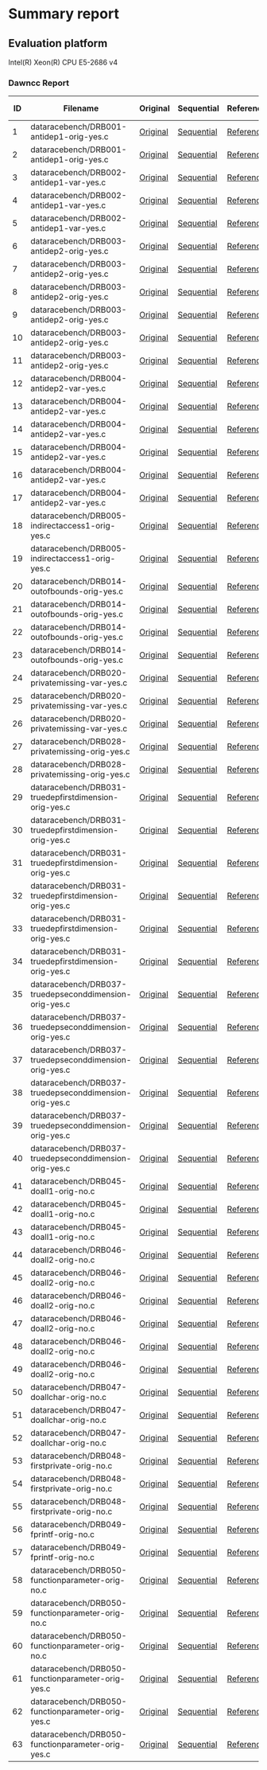 # Summary report

## Evaluation platform

Intel(R) Xeon(R) CPU E5-2686 v4

### Dawncc Report

 ID | Filename | Original | Sequential | Reference | Loop ID | Line Number | Dawncc | Output | JSON | Ground Truth 
 --- | --- | --- | --- | --- | --- | --- | --- | --- | --- | --- 
1 | dataracebench/DRB001-antidep1-orig-yes.c | [Original](https://github.com/gleisonsdm/AutoParBench/tree/master/benchmarks/original/dataracebench/DRB001-antidep1-orig-yes.c) | [Sequential](https://github.com/gleisonsdm/AutoParBench/tree/master/benchmarks/sequential/dataracebench/DRB001-antidep1-orig-yes.c) | [Reference](https://github.com/gleisonsdm/AutoParBench/tree/master/benchmarks/reference_gpu_target/dataracebench/DRB001-antidep1-orig-yes.c.json) | 1 | 62 | TP | [out](https://github.com/gleisonsdm/AutoParBench/tree/master/benchmarks/Dawncc/dataracebench/DRB001-antidep1-orig-yes.c) | [json](https://github.com/gleisonsdm/AutoParBench/tree/master/benchmarks/Dawncc/dataracebench/DRB001-antidep1-orig-yes.c.json) | [YES](https://github.com/gleisonsdm/AutoParBench/tree/master/benchmarks/original/dataracebench/DRB001-antidep1-orig-yes.c)
2 | dataracebench/DRB001-antidep1-orig-yes.c | [Original](https://github.com/gleisonsdm/AutoParBench/tree/master/benchmarks/original/dataracebench/DRB001-antidep1-orig-yes.c) | [Sequential](https://github.com/gleisonsdm/AutoParBench/tree/master/benchmarks/sequential/dataracebench/DRB001-antidep1-orig-yes.c) | [Reference](https://github.com/gleisonsdm/AutoParBench/tree/master/benchmarks/reference_gpu_target/dataracebench/DRB001-antidep1-orig-yes.c.json) | 2 | 65 | TN | [out](https://github.com/gleisonsdm/AutoParBench/tree/master/benchmarks/Dawncc/dataracebench/DRB001-antidep1-orig-yes.c) | [json](https://github.com/gleisonsdm/AutoParBench/tree/master/benchmarks/Dawncc/dataracebench/DRB001-antidep1-orig-yes.c.json) | [NO](https://github.com/gleisonsdm/AutoParBench/tree/master/benchmarks/original/dataracebench/DRB001-antidep1-orig-yes.c)
3 | dataracebench/DRB002-antidep1-var-yes.c | [Original](https://github.com/gleisonsdm/AutoParBench/tree/master/benchmarks/original/dataracebench/DRB002-antidep1-var-yes.c) | [Sequential](https://github.com/gleisonsdm/AutoParBench/tree/master/benchmarks/sequential/dataracebench/DRB002-antidep1-var-yes.c) | [Reference](https://github.com/gleisonsdm/AutoParBench/tree/master/benchmarks/reference_gpu_target/dataracebench/DRB002-antidep1-var-yes.c.json) | 1 | 65 | FN | [out](https://github.com/gleisonsdm/AutoParBench/tree/master/benchmarks/Dawncc/dataracebench/DRB002-antidep1-var-yes.c) | [json](https://github.com/gleisonsdm/AutoParBench/tree/master/benchmarks/Dawncc/dataracebench/DRB002-antidep1-var-yes.c.json) | [YES](https://github.com/gleisonsdm/AutoParBench/tree/master/benchmarks/original/dataracebench/DRB002-antidep1-var-yes.c)
4 | dataracebench/DRB002-antidep1-var-yes.c | [Original](https://github.com/gleisonsdm/AutoParBench/tree/master/benchmarks/original/dataracebench/DRB002-antidep1-var-yes.c) | [Sequential](https://github.com/gleisonsdm/AutoParBench/tree/master/benchmarks/sequential/dataracebench/DRB002-antidep1-var-yes.c) | [Reference](https://github.com/gleisonsdm/AutoParBench/tree/master/benchmarks/reference_gpu_target/dataracebench/DRB002-antidep1-var-yes.c.json) | 2 | 68 | TN | [out](https://github.com/gleisonsdm/AutoParBench/tree/master/benchmarks/Dawncc/dataracebench/DRB002-antidep1-var-yes.c) | [json](https://github.com/gleisonsdm/AutoParBench/tree/master/benchmarks/Dawncc/dataracebench/DRB002-antidep1-var-yes.c.json) | [NO](https://github.com/gleisonsdm/AutoParBench/tree/master/benchmarks/original/dataracebench/DRB002-antidep1-var-yes.c)
5 | dataracebench/DRB002-antidep1-var-yes.c | [Original](https://github.com/gleisonsdm/AutoParBench/tree/master/benchmarks/original/dataracebench/DRB002-antidep1-var-yes.c) | [Sequential](https://github.com/gleisonsdm/AutoParBench/tree/master/benchmarks/sequential/dataracebench/DRB002-antidep1-var-yes.c) | [Reference](https://github.com/gleisonsdm/AutoParBench/tree/master/benchmarks/reference_gpu_target/dataracebench/DRB002-antidep1-var-yes.c.json) | 3 | 71 | TN | [out](https://github.com/gleisonsdm/AutoParBench/tree/master/benchmarks/Dawncc/dataracebench/DRB002-antidep1-var-yes.c) | [json](https://github.com/gleisonsdm/AutoParBench/tree/master/benchmarks/Dawncc/dataracebench/DRB002-antidep1-var-yes.c.json) | [NO](https://github.com/gleisonsdm/AutoParBench/tree/master/benchmarks/original/dataracebench/DRB002-antidep1-var-yes.c)
6 | dataracebench/DRB003-antidep2-orig-yes.c | [Original](https://github.com/gleisonsdm/AutoParBench/tree/master/benchmarks/original/dataracebench/DRB003-antidep2-orig-yes.c) | [Sequential](https://github.com/gleisonsdm/AutoParBench/tree/master/benchmarks/sequential/dataracebench/DRB003-antidep2-orig-yes.c) | [Reference](https://github.com/gleisonsdm/AutoParBench/tree/master/benchmarks/reference_gpu_target/dataracebench/DRB003-antidep2-orig-yes.c.json) | 1 | 62 | DP | [out](https://github.com/gleisonsdm/AutoParBench/tree/master/benchmarks/Dawncc/dataracebench/DRB003-antidep2-orig-yes.c) | [json](https://github.com/gleisonsdm/AutoParBench/tree/master/benchmarks/Dawncc/dataracebench/DRB003-antidep2-orig-yes.c.json) | [YES](https://github.com/gleisonsdm/AutoParBench/tree/master/benchmarks/original/dataracebench/DRB003-antidep2-orig-yes.c)
7 | dataracebench/DRB003-antidep2-orig-yes.c | [Original](https://github.com/gleisonsdm/AutoParBench/tree/master/benchmarks/original/dataracebench/DRB003-antidep2-orig-yes.c) | [Sequential](https://github.com/gleisonsdm/AutoParBench/tree/master/benchmarks/sequential/dataracebench/DRB003-antidep2-orig-yes.c) | [Reference](https://github.com/gleisonsdm/AutoParBench/tree/master/benchmarks/reference_gpu_target/dataracebench/DRB003-antidep2-orig-yes.c.json) | 2 | 63 | FP | [out](https://github.com/gleisonsdm/AutoParBench/tree/master/benchmarks/Dawncc/dataracebench/DRB003-antidep2-orig-yes.c) | [json](https://github.com/gleisonsdm/AutoParBench/tree/master/benchmarks/Dawncc/dataracebench/DRB003-antidep2-orig-yes.c.json) | [NO](https://github.com/gleisonsdm/AutoParBench/tree/master/benchmarks/original/dataracebench/DRB003-antidep2-orig-yes.c)
8 | dataracebench/DRB003-antidep2-orig-yes.c | [Original](https://github.com/gleisonsdm/AutoParBench/tree/master/benchmarks/original/dataracebench/DRB003-antidep2-orig-yes.c) | [Sequential](https://github.com/gleisonsdm/AutoParBench/tree/master/benchmarks/sequential/dataracebench/DRB003-antidep2-orig-yes.c) | [Reference](https://github.com/gleisonsdm/AutoParBench/tree/master/benchmarks/reference_gpu_target/dataracebench/DRB003-antidep2-orig-yes.c.json) | 3 | 67 | TN | [out](https://github.com/gleisonsdm/AutoParBench/tree/master/benchmarks/Dawncc/dataracebench/DRB003-antidep2-orig-yes.c) | [json](https://github.com/gleisonsdm/AutoParBench/tree/master/benchmarks/Dawncc/dataracebench/DRB003-antidep2-orig-yes.c.json) | [NO](https://github.com/gleisonsdm/AutoParBench/tree/master/benchmarks/original/dataracebench/DRB003-antidep2-orig-yes.c)
9 | dataracebench/DRB003-antidep2-orig-yes.c | [Original](https://github.com/gleisonsdm/AutoParBench/tree/master/benchmarks/original/dataracebench/DRB003-antidep2-orig-yes.c) | [Sequential](https://github.com/gleisonsdm/AutoParBench/tree/master/benchmarks/sequential/dataracebench/DRB003-antidep2-orig-yes.c) | [Reference](https://github.com/gleisonsdm/AutoParBench/tree/master/benchmarks/reference_gpu_target/dataracebench/DRB003-antidep2-orig-yes.c.json) | 4 | 68 | FP | [out](https://github.com/gleisonsdm/AutoParBench/tree/master/benchmarks/Dawncc/dataracebench/DRB003-antidep2-orig-yes.c) | [json](https://github.com/gleisonsdm/AutoParBench/tree/master/benchmarks/Dawncc/dataracebench/DRB003-antidep2-orig-yes.c.json) | [NO](https://github.com/gleisonsdm/AutoParBench/tree/master/benchmarks/original/dataracebench/DRB003-antidep2-orig-yes.c)
10 | dataracebench/DRB003-antidep2-orig-yes.c | [Original](https://github.com/gleisonsdm/AutoParBench/tree/master/benchmarks/original/dataracebench/DRB003-antidep2-orig-yes.c) | [Sequential](https://github.com/gleisonsdm/AutoParBench/tree/master/benchmarks/sequential/dataracebench/DRB003-antidep2-orig-yes.c) | [Reference](https://github.com/gleisonsdm/AutoParBench/tree/master/benchmarks/reference_gpu_target/dataracebench/DRB003-antidep2-orig-yes.c.json) | 5 | 73 | TN | [out](https://github.com/gleisonsdm/AutoParBench/tree/master/benchmarks/Dawncc/dataracebench/DRB003-antidep2-orig-yes.c) | [json](https://github.com/gleisonsdm/AutoParBench/tree/master/benchmarks/Dawncc/dataracebench/DRB003-antidep2-orig-yes.c.json) | [NO](https://github.com/gleisonsdm/AutoParBench/tree/master/benchmarks/original/dataracebench/DRB003-antidep2-orig-yes.c)
11 | dataracebench/DRB003-antidep2-orig-yes.c | [Original](https://github.com/gleisonsdm/AutoParBench/tree/master/benchmarks/original/dataracebench/DRB003-antidep2-orig-yes.c) | [Sequential](https://github.com/gleisonsdm/AutoParBench/tree/master/benchmarks/sequential/dataracebench/DRB003-antidep2-orig-yes.c) | [Reference](https://github.com/gleisonsdm/AutoParBench/tree/master/benchmarks/reference_gpu_target/dataracebench/DRB003-antidep2-orig-yes.c.json) | 6 | 74 | TN | [out](https://github.com/gleisonsdm/AutoParBench/tree/master/benchmarks/Dawncc/dataracebench/DRB003-antidep2-orig-yes.c) | [json](https://github.com/gleisonsdm/AutoParBench/tree/master/benchmarks/Dawncc/dataracebench/DRB003-antidep2-orig-yes.c.json) | [NO](https://github.com/gleisonsdm/AutoParBench/tree/master/benchmarks/original/dataracebench/DRB003-antidep2-orig-yes.c)
12 | dataracebench/DRB004-antidep2-var-yes.c | [Original](https://github.com/gleisonsdm/AutoParBench/tree/master/benchmarks/original/dataracebench/DRB004-antidep2-var-yes.c) | [Sequential](https://github.com/gleisonsdm/AutoParBench/tree/master/benchmarks/sequential/dataracebench/DRB004-antidep2-var-yes.c) | [Reference](https://github.com/gleisonsdm/AutoParBench/tree/master/benchmarks/reference_gpu_target/dataracebench/DRB004-antidep2-var-yes.c.json) | 1 | 66 | FN | [out](https://github.com/gleisonsdm/AutoParBench/tree/master/benchmarks/Dawncc/dataracebench/DRB004-antidep2-var-yes.c) | [json](https://github.com/gleisonsdm/AutoParBench/tree/master/benchmarks/Dawncc/dataracebench/DRB004-antidep2-var-yes.c.json) | [YES](https://github.com/gleisonsdm/AutoParBench/tree/master/benchmarks/original/dataracebench/DRB004-antidep2-var-yes.c)
13 | dataracebench/DRB004-antidep2-var-yes.c | [Original](https://github.com/gleisonsdm/AutoParBench/tree/master/benchmarks/original/dataracebench/DRB004-antidep2-var-yes.c) | [Sequential](https://github.com/gleisonsdm/AutoParBench/tree/master/benchmarks/sequential/dataracebench/DRB004-antidep2-var-yes.c) | [Reference](https://github.com/gleisonsdm/AutoParBench/tree/master/benchmarks/reference_gpu_target/dataracebench/DRB004-antidep2-var-yes.c.json) | 2 | 67 | TN | [out](https://github.com/gleisonsdm/AutoParBench/tree/master/benchmarks/Dawncc/dataracebench/DRB004-antidep2-var-yes.c) | [json](https://github.com/gleisonsdm/AutoParBench/tree/master/benchmarks/Dawncc/dataracebench/DRB004-antidep2-var-yes.c.json) | [NO](https://github.com/gleisonsdm/AutoParBench/tree/master/benchmarks/original/dataracebench/DRB004-antidep2-var-yes.c)
14 | dataracebench/DRB004-antidep2-var-yes.c | [Original](https://github.com/gleisonsdm/AutoParBench/tree/master/benchmarks/original/dataracebench/DRB004-antidep2-var-yes.c) | [Sequential](https://github.com/gleisonsdm/AutoParBench/tree/master/benchmarks/sequential/dataracebench/DRB004-antidep2-var-yes.c) | [Reference](https://github.com/gleisonsdm/AutoParBench/tree/master/benchmarks/reference_gpu_target/dataracebench/DRB004-antidep2-var-yes.c.json) | 3 | 71 | TN | [out](https://github.com/gleisonsdm/AutoParBench/tree/master/benchmarks/Dawncc/dataracebench/DRB004-antidep2-var-yes.c) | [json](https://github.com/gleisonsdm/AutoParBench/tree/master/benchmarks/Dawncc/dataracebench/DRB004-antidep2-var-yes.c.json) | [NO](https://github.com/gleisonsdm/AutoParBench/tree/master/benchmarks/original/dataracebench/DRB004-antidep2-var-yes.c)
15 | dataracebench/DRB004-antidep2-var-yes.c | [Original](https://github.com/gleisonsdm/AutoParBench/tree/master/benchmarks/original/dataracebench/DRB004-antidep2-var-yes.c) | [Sequential](https://github.com/gleisonsdm/AutoParBench/tree/master/benchmarks/sequential/dataracebench/DRB004-antidep2-var-yes.c) | [Reference](https://github.com/gleisonsdm/AutoParBench/tree/master/benchmarks/reference_gpu_target/dataracebench/DRB004-antidep2-var-yes.c.json) | 4 | 73 | FN | [out](https://github.com/gleisonsdm/AutoParBench/tree/master/benchmarks/Dawncc/dataracebench/DRB004-antidep2-var-yes.c) | [json](https://github.com/gleisonsdm/AutoParBench/tree/master/benchmarks/Dawncc/dataracebench/DRB004-antidep2-var-yes.c.json) | [YES](https://github.com/gleisonsdm/AutoParBench/tree/master/benchmarks/original/dataracebench/DRB004-antidep2-var-yes.c)
16 | dataracebench/DRB004-antidep2-var-yes.c | [Original](https://github.com/gleisonsdm/AutoParBench/tree/master/benchmarks/original/dataracebench/DRB004-antidep2-var-yes.c) | [Sequential](https://github.com/gleisonsdm/AutoParBench/tree/master/benchmarks/sequential/dataracebench/DRB004-antidep2-var-yes.c) | [Reference](https://github.com/gleisonsdm/AutoParBench/tree/master/benchmarks/reference_gpu_target/dataracebench/DRB004-antidep2-var-yes.c.json) | 5 | 78 | TN | [out](https://github.com/gleisonsdm/AutoParBench/tree/master/benchmarks/Dawncc/dataracebench/DRB004-antidep2-var-yes.c) | [json](https://github.com/gleisonsdm/AutoParBench/tree/master/benchmarks/Dawncc/dataracebench/DRB004-antidep2-var-yes.c.json) | [NO](https://github.com/gleisonsdm/AutoParBench/tree/master/benchmarks/original/dataracebench/DRB004-antidep2-var-yes.c)
17 | dataracebench/DRB004-antidep2-var-yes.c | [Original](https://github.com/gleisonsdm/AutoParBench/tree/master/benchmarks/original/dataracebench/DRB004-antidep2-var-yes.c) | [Sequential](https://github.com/gleisonsdm/AutoParBench/tree/master/benchmarks/sequential/dataracebench/DRB004-antidep2-var-yes.c) | [Reference](https://github.com/gleisonsdm/AutoParBench/tree/master/benchmarks/reference_gpu_target/dataracebench/DRB004-antidep2-var-yes.c.json) | 6 | 79 | TN | [out](https://github.com/gleisonsdm/AutoParBench/tree/master/benchmarks/Dawncc/dataracebench/DRB004-antidep2-var-yes.c) | [json](https://github.com/gleisonsdm/AutoParBench/tree/master/benchmarks/Dawncc/dataracebench/DRB004-antidep2-var-yes.c.json) | [NO](https://github.com/gleisonsdm/AutoParBench/tree/master/benchmarks/original/dataracebench/DRB004-antidep2-var-yes.c)
18 | dataracebench/DRB005-indirectaccess1-orig-yes.c | [Original](https://github.com/gleisonsdm/AutoParBench/tree/master/benchmarks/original/dataracebench/DRB005-indirectaccess1-orig-yes.c) | [Sequential](https://github.com/gleisonsdm/AutoParBench/tree/master/benchmarks/sequential/dataracebench/DRB005-indirectaccess1-orig-yes.c) | [Reference](https://github.com/gleisonsdm/AutoParBench/tree/master/benchmarks/reference_gpu_target/dataracebench/DRB005-indirectaccess1-orig-yes.c.json) | 1 | 121 | FN | [out](https://github.com/gleisonsdm/AutoParBench/tree/master/benchmarks/Dawncc/dataracebench/DRB005-indirectaccess1-orig-yes.c) | [json](https://github.com/gleisonsdm/AutoParBench/tree/master/benchmarks/Dawncc/dataracebench/DRB005-indirectaccess1-orig-yes.c.json) | [YES](https://github.com/gleisonsdm/AutoParBench/tree/master/benchmarks/original/dataracebench/DRB005-indirectaccess1-orig-yes.c)
19 | dataracebench/DRB005-indirectaccess1-orig-yes.c | [Original](https://github.com/gleisonsdm/AutoParBench/tree/master/benchmarks/original/dataracebench/DRB005-indirectaccess1-orig-yes.c) | [Sequential](https://github.com/gleisonsdm/AutoParBench/tree/master/benchmarks/sequential/dataracebench/DRB005-indirectaccess1-orig-yes.c) | [Reference](https://github.com/gleisonsdm/AutoParBench/tree/master/benchmarks/reference_gpu_target/dataracebench/DRB005-indirectaccess1-orig-yes.c.json) | 2 | 128 | FN | [out](https://github.com/gleisonsdm/AutoParBench/tree/master/benchmarks/Dawncc/dataracebench/DRB005-indirectaccess1-orig-yes.c) | [json](https://github.com/gleisonsdm/AutoParBench/tree/master/benchmarks/Dawncc/dataracebench/DRB005-indirectaccess1-orig-yes.c.json) | [YES](https://github.com/gleisonsdm/AutoParBench/tree/master/benchmarks/original/dataracebench/DRB005-indirectaccess1-orig-yes.c)
20 | dataracebench/DRB014-outofbounds-orig-yes.c | [Original](https://github.com/gleisonsdm/AutoParBench/tree/master/benchmarks/original/dataracebench/DRB014-outofbounds-orig-yes.c) | [Sequential](https://github.com/gleisonsdm/AutoParBench/tree/master/benchmarks/sequential/dataracebench/DRB014-outofbounds-orig-yes.c) | [Reference](https://github.com/gleisonsdm/AutoParBench/tree/master/benchmarks/reference_gpu_target/dataracebench/DRB014-outofbounds-orig-yes.c.json) | 1 | 76 | FN | [out](https://github.com/gleisonsdm/AutoParBench/tree/master/benchmarks/Dawncc/dataracebench/DRB014-outofbounds-orig-yes.c) | [json](https://github.com/gleisonsdm/AutoParBench/tree/master/benchmarks/Dawncc/dataracebench/DRB014-outofbounds-orig-yes.c.json) | [YES](https://github.com/gleisonsdm/AutoParBench/tree/master/benchmarks/original/dataracebench/DRB014-outofbounds-orig-yes.c)
21 | dataracebench/DRB014-outofbounds-orig-yes.c | [Original](https://github.com/gleisonsdm/AutoParBench/tree/master/benchmarks/original/dataracebench/DRB014-outofbounds-orig-yes.c) | [Sequential](https://github.com/gleisonsdm/AutoParBench/tree/master/benchmarks/sequential/dataracebench/DRB014-outofbounds-orig-yes.c) | [Reference](https://github.com/gleisonsdm/AutoParBench/tree/master/benchmarks/reference_gpu_target/dataracebench/DRB014-outofbounds-orig-yes.c.json) | 2 | 77 | TN | [out](https://github.com/gleisonsdm/AutoParBench/tree/master/benchmarks/Dawncc/dataracebench/DRB014-outofbounds-orig-yes.c) | [json](https://github.com/gleisonsdm/AutoParBench/tree/master/benchmarks/Dawncc/dataracebench/DRB014-outofbounds-orig-yes.c.json) | [NO](https://github.com/gleisonsdm/AutoParBench/tree/master/benchmarks/original/dataracebench/DRB014-outofbounds-orig-yes.c)
22 | dataracebench/DRB014-outofbounds-orig-yes.c | [Original](https://github.com/gleisonsdm/AutoParBench/tree/master/benchmarks/original/dataracebench/DRB014-outofbounds-orig-yes.c) | [Sequential](https://github.com/gleisonsdm/AutoParBench/tree/master/benchmarks/sequential/dataracebench/DRB014-outofbounds-orig-yes.c) | [Reference](https://github.com/gleisonsdm/AutoParBench/tree/master/benchmarks/reference_gpu_target/dataracebench/DRB014-outofbounds-orig-yes.c.json) | 3 | 81 | TN | [out](https://github.com/gleisonsdm/AutoParBench/tree/master/benchmarks/Dawncc/dataracebench/DRB014-outofbounds-orig-yes.c) | [json](https://github.com/gleisonsdm/AutoParBench/tree/master/benchmarks/Dawncc/dataracebench/DRB014-outofbounds-orig-yes.c.json) | [NO](https://github.com/gleisonsdm/AutoParBench/tree/master/benchmarks/original/dataracebench/DRB014-outofbounds-orig-yes.c)
23 | dataracebench/DRB014-outofbounds-orig-yes.c | [Original](https://github.com/gleisonsdm/AutoParBench/tree/master/benchmarks/original/dataracebench/DRB014-outofbounds-orig-yes.c) | [Sequential](https://github.com/gleisonsdm/AutoParBench/tree/master/benchmarks/sequential/dataracebench/DRB014-outofbounds-orig-yes.c) | [Reference](https://github.com/gleisonsdm/AutoParBench/tree/master/benchmarks/reference_gpu_target/dataracebench/DRB014-outofbounds-orig-yes.c.json) | 4 | 84 | FN | [out](https://github.com/gleisonsdm/AutoParBench/tree/master/benchmarks/Dawncc/dataracebench/DRB014-outofbounds-orig-yes.c) | [json](https://github.com/gleisonsdm/AutoParBench/tree/master/benchmarks/Dawncc/dataracebench/DRB014-outofbounds-orig-yes.c.json) | [YES](https://github.com/gleisonsdm/AutoParBench/tree/master/benchmarks/original/dataracebench/DRB014-outofbounds-orig-yes.c)
24 | dataracebench/DRB020-privatemissing-var-yes.c | [Original](https://github.com/gleisonsdm/AutoParBench/tree/master/benchmarks/original/dataracebench/DRB020-privatemissing-var-yes.c) | [Sequential](https://github.com/gleisonsdm/AutoParBench/tree/master/benchmarks/sequential/dataracebench/DRB020-privatemissing-var-yes.c) | [Reference](https://github.com/gleisonsdm/AutoParBench/tree/master/benchmarks/reference_gpu_target/dataracebench/DRB020-privatemissing-var-yes.c.json) | 1 | 63 | FN | [out](https://github.com/gleisonsdm/AutoParBench/tree/master/benchmarks/Dawncc/dataracebench/DRB020-privatemissing-var-yes.c) | [json](https://github.com/gleisonsdm/AutoParBench/tree/master/benchmarks/Dawncc/dataracebench/DRB020-privatemissing-var-yes.c.json) | [YES](https://github.com/gleisonsdm/AutoParBench/tree/master/benchmarks/original/dataracebench/DRB020-privatemissing-var-yes.c)
25 | dataracebench/DRB020-privatemissing-var-yes.c | [Original](https://github.com/gleisonsdm/AutoParBench/tree/master/benchmarks/original/dataracebench/DRB020-privatemissing-var-yes.c) | [Sequential](https://github.com/gleisonsdm/AutoParBench/tree/master/benchmarks/sequential/dataracebench/DRB020-privatemissing-var-yes.c) | [Reference](https://github.com/gleisonsdm/AutoParBench/tree/master/benchmarks/reference_gpu_target/dataracebench/DRB020-privatemissing-var-yes.c.json) | 2 | 68 | FN | [out](https://github.com/gleisonsdm/AutoParBench/tree/master/benchmarks/Dawncc/dataracebench/DRB020-privatemissing-var-yes.c) | [json](https://github.com/gleisonsdm/AutoParBench/tree/master/benchmarks/Dawncc/dataracebench/DRB020-privatemissing-var-yes.c.json) | [YES](https://github.com/gleisonsdm/AutoParBench/tree/master/benchmarks/original/dataracebench/DRB020-privatemissing-var-yes.c)
26 | dataracebench/DRB020-privatemissing-var-yes.c | [Original](https://github.com/gleisonsdm/AutoParBench/tree/master/benchmarks/original/dataracebench/DRB020-privatemissing-var-yes.c) | [Sequential](https://github.com/gleisonsdm/AutoParBench/tree/master/benchmarks/sequential/dataracebench/DRB020-privatemissing-var-yes.c) | [Reference](https://github.com/gleisonsdm/AutoParBench/tree/master/benchmarks/reference_gpu_target/dataracebench/DRB020-privatemissing-var-yes.c.json) | 3 | 74 | TN | [out](https://github.com/gleisonsdm/AutoParBench/tree/master/benchmarks/Dawncc/dataracebench/DRB020-privatemissing-var-yes.c) | [json](https://github.com/gleisonsdm/AutoParBench/tree/master/benchmarks/Dawncc/dataracebench/DRB020-privatemissing-var-yes.c.json) | [NO](https://github.com/gleisonsdm/AutoParBench/tree/master/benchmarks/original/dataracebench/DRB020-privatemissing-var-yes.c)
27 | dataracebench/DRB028-privatemissing-orig-yes.c | [Original](https://github.com/gleisonsdm/AutoParBench/tree/master/benchmarks/original/dataracebench/DRB028-privatemissing-orig-yes.c) | [Sequential](https://github.com/gleisonsdm/AutoParBench/tree/master/benchmarks/sequential/dataracebench/DRB028-privatemissing-orig-yes.c) | [Reference](https://github.com/gleisonsdm/AutoParBench/tree/master/benchmarks/reference_gpu_target/dataracebench/DRB028-privatemissing-orig-yes.c.json) | 1 | 61 | DP | [out](https://github.com/gleisonsdm/AutoParBench/tree/master/benchmarks/Dawncc/dataracebench/DRB028-privatemissing-orig-yes.c) | [json](https://github.com/gleisonsdm/AutoParBench/tree/master/benchmarks/Dawncc/dataracebench/DRB028-privatemissing-orig-yes.c.json) | [YES](https://github.com/gleisonsdm/AutoParBench/tree/master/benchmarks/original/dataracebench/DRB028-privatemissing-orig-yes.c)
28 | dataracebench/DRB028-privatemissing-orig-yes.c | [Original](https://github.com/gleisonsdm/AutoParBench/tree/master/benchmarks/original/dataracebench/DRB028-privatemissing-orig-yes.c) | [Sequential](https://github.com/gleisonsdm/AutoParBench/tree/master/benchmarks/sequential/dataracebench/DRB028-privatemissing-orig-yes.c) | [Reference](https://github.com/gleisonsdm/AutoParBench/tree/master/benchmarks/reference_gpu_target/dataracebench/DRB028-privatemissing-orig-yes.c.json) | 2 | 66 | DP | [out](https://github.com/gleisonsdm/AutoParBench/tree/master/benchmarks/Dawncc/dataracebench/DRB028-privatemissing-orig-yes.c) | [json](https://github.com/gleisonsdm/AutoParBench/tree/master/benchmarks/Dawncc/dataracebench/DRB028-privatemissing-orig-yes.c.json) | [YES](https://github.com/gleisonsdm/AutoParBench/tree/master/benchmarks/original/dataracebench/DRB028-privatemissing-orig-yes.c)
29 | dataracebench/DRB031-truedepfirstdimension-orig-yes.c | [Original](https://github.com/gleisonsdm/AutoParBench/tree/master/benchmarks/original/dataracebench/DRB031-truedepfirstdimension-orig-yes.c) | [Sequential](https://github.com/gleisonsdm/AutoParBench/tree/master/benchmarks/sequential/dataracebench/DRB031-truedepfirstdimension-orig-yes.c) | [Reference](https://github.com/gleisonsdm/AutoParBench/tree/master/benchmarks/reference_gpu_target/dataracebench/DRB031-truedepfirstdimension-orig-yes.c.json) | 1 | 64 | FP | [out](https://github.com/gleisonsdm/AutoParBench/tree/master/benchmarks/Dawncc/dataracebench/DRB031-truedepfirstdimension-orig-yes.c) | [json](https://github.com/gleisonsdm/AutoParBench/tree/master/benchmarks/Dawncc/dataracebench/DRB031-truedepfirstdimension-orig-yes.c.json) | [NO](https://github.com/gleisonsdm/AutoParBench/tree/master/benchmarks/original/dataracebench/DRB031-truedepfirstdimension-orig-yes.c)
30 | dataracebench/DRB031-truedepfirstdimension-orig-yes.c | [Original](https://github.com/gleisonsdm/AutoParBench/tree/master/benchmarks/original/dataracebench/DRB031-truedepfirstdimension-orig-yes.c) | [Sequential](https://github.com/gleisonsdm/AutoParBench/tree/master/benchmarks/sequential/dataracebench/DRB031-truedepfirstdimension-orig-yes.c) | [Reference](https://github.com/gleisonsdm/AutoParBench/tree/master/benchmarks/reference_gpu_target/dataracebench/DRB031-truedepfirstdimension-orig-yes.c.json) | 2 | 65 | FP | [out](https://github.com/gleisonsdm/AutoParBench/tree/master/benchmarks/Dawncc/dataracebench/DRB031-truedepfirstdimension-orig-yes.c) | [json](https://github.com/gleisonsdm/AutoParBench/tree/master/benchmarks/Dawncc/dataracebench/DRB031-truedepfirstdimension-orig-yes.c.json) | [NO](https://github.com/gleisonsdm/AutoParBench/tree/master/benchmarks/original/dataracebench/DRB031-truedepfirstdimension-orig-yes.c)
31 | dataracebench/DRB031-truedepfirstdimension-orig-yes.c | [Original](https://github.com/gleisonsdm/AutoParBench/tree/master/benchmarks/original/dataracebench/DRB031-truedepfirstdimension-orig-yes.c) | [Sequential](https://github.com/gleisonsdm/AutoParBench/tree/master/benchmarks/sequential/dataracebench/DRB031-truedepfirstdimension-orig-yes.c) | [Reference](https://github.com/gleisonsdm/AutoParBench/tree/master/benchmarks/reference_gpu_target/dataracebench/DRB031-truedepfirstdimension-orig-yes.c.json) | 3 | 72 | TN | [out](https://github.com/gleisonsdm/AutoParBench/tree/master/benchmarks/Dawncc/dataracebench/DRB031-truedepfirstdimension-orig-yes.c) | [json](https://github.com/gleisonsdm/AutoParBench/tree/master/benchmarks/Dawncc/dataracebench/DRB031-truedepfirstdimension-orig-yes.c.json) | [NO](https://github.com/gleisonsdm/AutoParBench/tree/master/benchmarks/original/dataracebench/DRB031-truedepfirstdimension-orig-yes.c)
32 | dataracebench/DRB031-truedepfirstdimension-orig-yes.c | [Original](https://github.com/gleisonsdm/AutoParBench/tree/master/benchmarks/original/dataracebench/DRB031-truedepfirstdimension-orig-yes.c) | [Sequential](https://github.com/gleisonsdm/AutoParBench/tree/master/benchmarks/sequential/dataracebench/DRB031-truedepfirstdimension-orig-yes.c) | [Reference](https://github.com/gleisonsdm/AutoParBench/tree/master/benchmarks/reference_gpu_target/dataracebench/DRB031-truedepfirstdimension-orig-yes.c.json) | 4 | 74 | FN | [out](https://github.com/gleisonsdm/AutoParBench/tree/master/benchmarks/Dawncc/dataracebench/DRB031-truedepfirstdimension-orig-yes.c) | [json](https://github.com/gleisonsdm/AutoParBench/tree/master/benchmarks/Dawncc/dataracebench/DRB031-truedepfirstdimension-orig-yes.c.json) | [YES](https://github.com/gleisonsdm/AutoParBench/tree/master/benchmarks/original/dataracebench/DRB031-truedepfirstdimension-orig-yes.c)
33 | dataracebench/DRB031-truedepfirstdimension-orig-yes.c | [Original](https://github.com/gleisonsdm/AutoParBench/tree/master/benchmarks/original/dataracebench/DRB031-truedepfirstdimension-orig-yes.c) | [Sequential](https://github.com/gleisonsdm/AutoParBench/tree/master/benchmarks/sequential/dataracebench/DRB031-truedepfirstdimension-orig-yes.c) | [Reference](https://github.com/gleisonsdm/AutoParBench/tree/master/benchmarks/reference_gpu_target/dataracebench/DRB031-truedepfirstdimension-orig-yes.c.json) | 5 | 78 | TN | [out](https://github.com/gleisonsdm/AutoParBench/tree/master/benchmarks/Dawncc/dataracebench/DRB031-truedepfirstdimension-orig-yes.c) | [json](https://github.com/gleisonsdm/AutoParBench/tree/master/benchmarks/Dawncc/dataracebench/DRB031-truedepfirstdimension-orig-yes.c.json) | [NO](https://github.com/gleisonsdm/AutoParBench/tree/master/benchmarks/original/dataracebench/DRB031-truedepfirstdimension-orig-yes.c)
34 | dataracebench/DRB031-truedepfirstdimension-orig-yes.c | [Original](https://github.com/gleisonsdm/AutoParBench/tree/master/benchmarks/original/dataracebench/DRB031-truedepfirstdimension-orig-yes.c) | [Sequential](https://github.com/gleisonsdm/AutoParBench/tree/master/benchmarks/sequential/dataracebench/DRB031-truedepfirstdimension-orig-yes.c) | [Reference](https://github.com/gleisonsdm/AutoParBench/tree/master/benchmarks/reference_gpu_target/dataracebench/DRB031-truedepfirstdimension-orig-yes.c.json) | 6 | 79 | TN | [out](https://github.com/gleisonsdm/AutoParBench/tree/master/benchmarks/Dawncc/dataracebench/DRB031-truedepfirstdimension-orig-yes.c) | [json](https://github.com/gleisonsdm/AutoParBench/tree/master/benchmarks/Dawncc/dataracebench/DRB031-truedepfirstdimension-orig-yes.c.json) | [NO](https://github.com/gleisonsdm/AutoParBench/tree/master/benchmarks/original/dataracebench/DRB031-truedepfirstdimension-orig-yes.c)
35 | dataracebench/DRB037-truedepseconddimension-orig-yes.c | [Original](https://github.com/gleisonsdm/AutoParBench/tree/master/benchmarks/original/dataracebench/DRB037-truedepseconddimension-orig-yes.c) | [Sequential](https://github.com/gleisonsdm/AutoParBench/tree/master/benchmarks/sequential/dataracebench/DRB037-truedepseconddimension-orig-yes.c) | [Reference](https://github.com/gleisonsdm/AutoParBench/tree/master/benchmarks/reference_gpu_target/dataracebench/DRB037-truedepseconddimension-orig-yes.c.json) | 1 | 62 | FN | [out](https://github.com/gleisonsdm/AutoParBench/tree/master/benchmarks/Dawncc/dataracebench/DRB037-truedepseconddimension-orig-yes.c) | [json](https://github.com/gleisonsdm/AutoParBench/tree/master/benchmarks/Dawncc/dataracebench/DRB037-truedepseconddimension-orig-yes.c.json) | [YES](https://github.com/gleisonsdm/AutoParBench/tree/master/benchmarks/original/dataracebench/DRB037-truedepseconddimension-orig-yes.c)
36 | dataracebench/DRB037-truedepseconddimension-orig-yes.c | [Original](https://github.com/gleisonsdm/AutoParBench/tree/master/benchmarks/original/dataracebench/DRB037-truedepseconddimension-orig-yes.c) | [Sequential](https://github.com/gleisonsdm/AutoParBench/tree/master/benchmarks/sequential/dataracebench/DRB037-truedepseconddimension-orig-yes.c) | [Reference](https://github.com/gleisonsdm/AutoParBench/tree/master/benchmarks/reference_gpu_target/dataracebench/DRB037-truedepseconddimension-orig-yes.c.json) | 2 | 63 | TN | [out](https://github.com/gleisonsdm/AutoParBench/tree/master/benchmarks/Dawncc/dataracebench/DRB037-truedepseconddimension-orig-yes.c) | [json](https://github.com/gleisonsdm/AutoParBench/tree/master/benchmarks/Dawncc/dataracebench/DRB037-truedepseconddimension-orig-yes.c.json) | [NO](https://github.com/gleisonsdm/AutoParBench/tree/master/benchmarks/original/dataracebench/DRB037-truedepseconddimension-orig-yes.c)
37 | dataracebench/DRB037-truedepseconddimension-orig-yes.c | [Original](https://github.com/gleisonsdm/AutoParBench/tree/master/benchmarks/original/dataracebench/DRB037-truedepseconddimension-orig-yes.c) | [Sequential](https://github.com/gleisonsdm/AutoParBench/tree/master/benchmarks/sequential/dataracebench/DRB037-truedepseconddimension-orig-yes.c) | [Reference](https://github.com/gleisonsdm/AutoParBench/tree/master/benchmarks/reference_gpu_target/dataracebench/DRB037-truedepseconddimension-orig-yes.c.json) | 3 | 68 | FN | [out](https://github.com/gleisonsdm/AutoParBench/tree/master/benchmarks/Dawncc/dataracebench/DRB037-truedepseconddimension-orig-yes.c) | [json](https://github.com/gleisonsdm/AutoParBench/tree/master/benchmarks/Dawncc/dataracebench/DRB037-truedepseconddimension-orig-yes.c.json) | [YES](https://github.com/gleisonsdm/AutoParBench/tree/master/benchmarks/original/dataracebench/DRB037-truedepseconddimension-orig-yes.c)
38 | dataracebench/DRB037-truedepseconddimension-orig-yes.c | [Original](https://github.com/gleisonsdm/AutoParBench/tree/master/benchmarks/original/dataracebench/DRB037-truedepseconddimension-orig-yes.c) | [Sequential](https://github.com/gleisonsdm/AutoParBench/tree/master/benchmarks/sequential/dataracebench/DRB037-truedepseconddimension-orig-yes.c) | [Reference](https://github.com/gleisonsdm/AutoParBench/tree/master/benchmarks/reference_gpu_target/dataracebench/DRB037-truedepseconddimension-orig-yes.c.json) | 4 | 69 | TN | [out](https://github.com/gleisonsdm/AutoParBench/tree/master/benchmarks/Dawncc/dataracebench/DRB037-truedepseconddimension-orig-yes.c) | [json](https://github.com/gleisonsdm/AutoParBench/tree/master/benchmarks/Dawncc/dataracebench/DRB037-truedepseconddimension-orig-yes.c.json) | [NO](https://github.com/gleisonsdm/AutoParBench/tree/master/benchmarks/original/dataracebench/DRB037-truedepseconddimension-orig-yes.c)
39 | dataracebench/DRB037-truedepseconddimension-orig-yes.c | [Original](https://github.com/gleisonsdm/AutoParBench/tree/master/benchmarks/original/dataracebench/DRB037-truedepseconddimension-orig-yes.c) | [Sequential](https://github.com/gleisonsdm/AutoParBench/tree/master/benchmarks/sequential/dataracebench/DRB037-truedepseconddimension-orig-yes.c) | [Reference](https://github.com/gleisonsdm/AutoParBench/tree/master/benchmarks/reference_gpu_target/dataracebench/DRB037-truedepseconddimension-orig-yes.c.json) | 5 | 72 | TN | [out](https://github.com/gleisonsdm/AutoParBench/tree/master/benchmarks/Dawncc/dataracebench/DRB037-truedepseconddimension-orig-yes.c) | [json](https://github.com/gleisonsdm/AutoParBench/tree/master/benchmarks/Dawncc/dataracebench/DRB037-truedepseconddimension-orig-yes.c.json) | [NO](https://github.com/gleisonsdm/AutoParBench/tree/master/benchmarks/original/dataracebench/DRB037-truedepseconddimension-orig-yes.c)
40 | dataracebench/DRB037-truedepseconddimension-orig-yes.c | [Original](https://github.com/gleisonsdm/AutoParBench/tree/master/benchmarks/original/dataracebench/DRB037-truedepseconddimension-orig-yes.c) | [Sequential](https://github.com/gleisonsdm/AutoParBench/tree/master/benchmarks/sequential/dataracebench/DRB037-truedepseconddimension-orig-yes.c) | [Reference](https://github.com/gleisonsdm/AutoParBench/tree/master/benchmarks/reference_gpu_target/dataracebench/DRB037-truedepseconddimension-orig-yes.c.json) | 6 | 73 | TN | [out](https://github.com/gleisonsdm/AutoParBench/tree/master/benchmarks/Dawncc/dataracebench/DRB037-truedepseconddimension-orig-yes.c) | [json](https://github.com/gleisonsdm/AutoParBench/tree/master/benchmarks/Dawncc/dataracebench/DRB037-truedepseconddimension-orig-yes.c.json) | [NO](https://github.com/gleisonsdm/AutoParBench/tree/master/benchmarks/original/dataracebench/DRB037-truedepseconddimension-orig-yes.c)
41 | dataracebench/DRB045-doall1-orig-no.c | [Original](https://github.com/gleisonsdm/AutoParBench/tree/master/benchmarks/original/dataracebench/DRB045-doall1-orig-no.c) | [Sequential](https://github.com/gleisonsdm/AutoParBench/tree/master/benchmarks/sequential/dataracebench/DRB045-doall1-orig-no.c) | [Reference](https://github.com/gleisonsdm/AutoParBench/tree/master/benchmarks/reference_gpu_target/dataracebench/DRB045-doall1-orig-no.c.json) | 1 | 57 | TP | [out](https://github.com/gleisonsdm/AutoParBench/tree/master/benchmarks/Dawncc/dataracebench/DRB045-doall1-orig-no.c) | [json](https://github.com/gleisonsdm/AutoParBench/tree/master/benchmarks/Dawncc/dataracebench/DRB045-doall1-orig-no.c.json) | [YES](https://github.com/gleisonsdm/AutoParBench/tree/master/benchmarks/original/dataracebench/DRB045-doall1-orig-no.c)
42 | dataracebench/DRB045-doall1-orig-no.c | [Original](https://github.com/gleisonsdm/AutoParBench/tree/master/benchmarks/original/dataracebench/DRB045-doall1-orig-no.c) | [Sequential](https://github.com/gleisonsdm/AutoParBench/tree/master/benchmarks/sequential/dataracebench/DRB045-doall1-orig-no.c) | [Reference](https://github.com/gleisonsdm/AutoParBench/tree/master/benchmarks/reference_gpu_target/dataracebench/DRB045-doall1-orig-no.c.json) | 2 | 63 | TP | [out](https://github.com/gleisonsdm/AutoParBench/tree/master/benchmarks/Dawncc/dataracebench/DRB045-doall1-orig-no.c) | [json](https://github.com/gleisonsdm/AutoParBench/tree/master/benchmarks/Dawncc/dataracebench/DRB045-doall1-orig-no.c.json) | [YES](https://github.com/gleisonsdm/AutoParBench/tree/master/benchmarks/original/dataracebench/DRB045-doall1-orig-no.c)
43 | dataracebench/DRB045-doall1-orig-no.c | [Original](https://github.com/gleisonsdm/AutoParBench/tree/master/benchmarks/original/dataracebench/DRB045-doall1-orig-no.c) | [Sequential](https://github.com/gleisonsdm/AutoParBench/tree/master/benchmarks/sequential/dataracebench/DRB045-doall1-orig-no.c) | [Reference](https://github.com/gleisonsdm/AutoParBench/tree/master/benchmarks/reference_gpu_target/dataracebench/DRB045-doall1-orig-no.c.json) | 3 | 66 | TN | [out](https://github.com/gleisonsdm/AutoParBench/tree/master/benchmarks/Dawncc/dataracebench/DRB045-doall1-orig-no.c) | [json](https://github.com/gleisonsdm/AutoParBench/tree/master/benchmarks/Dawncc/dataracebench/DRB045-doall1-orig-no.c.json) | [NO](https://github.com/gleisonsdm/AutoParBench/tree/master/benchmarks/original/dataracebench/DRB045-doall1-orig-no.c)
44 | dataracebench/DRB046-doall2-orig-no.c | [Original](https://github.com/gleisonsdm/AutoParBench/tree/master/benchmarks/original/dataracebench/DRB046-doall2-orig-no.c) | [Sequential](https://github.com/gleisonsdm/AutoParBench/tree/master/benchmarks/sequential/dataracebench/DRB046-doall2-orig-no.c) | [Reference](https://github.com/gleisonsdm/AutoParBench/tree/master/benchmarks/reference_gpu_target/dataracebench/DRB046-doall2-orig-no.c.json) | 1 | 61 | FN | [out](https://github.com/gleisonsdm/AutoParBench/tree/master/benchmarks/Dawncc/dataracebench/DRB046-doall2-orig-no.c) | [json](https://github.com/gleisonsdm/AutoParBench/tree/master/benchmarks/Dawncc/dataracebench/DRB046-doall2-orig-no.c.json) | [YES](https://github.com/gleisonsdm/AutoParBench/tree/master/benchmarks/original/dataracebench/DRB046-doall2-orig-no.c)
45 | dataracebench/DRB046-doall2-orig-no.c | [Original](https://github.com/gleisonsdm/AutoParBench/tree/master/benchmarks/original/dataracebench/DRB046-doall2-orig-no.c) | [Sequential](https://github.com/gleisonsdm/AutoParBench/tree/master/benchmarks/sequential/dataracebench/DRB046-doall2-orig-no.c) | [Reference](https://github.com/gleisonsdm/AutoParBench/tree/master/benchmarks/reference_gpu_target/dataracebench/DRB046-doall2-orig-no.c.json) | 2 | 62 | TN | [out](https://github.com/gleisonsdm/AutoParBench/tree/master/benchmarks/Dawncc/dataracebench/DRB046-doall2-orig-no.c) | [json](https://github.com/gleisonsdm/AutoParBench/tree/master/benchmarks/Dawncc/dataracebench/DRB046-doall2-orig-no.c.json) | [NO](https://github.com/gleisonsdm/AutoParBench/tree/master/benchmarks/original/dataracebench/DRB046-doall2-orig-no.c)
46 | dataracebench/DRB046-doall2-orig-no.c | [Original](https://github.com/gleisonsdm/AutoParBench/tree/master/benchmarks/original/dataracebench/DRB046-doall2-orig-no.c) | [Sequential](https://github.com/gleisonsdm/AutoParBench/tree/master/benchmarks/sequential/dataracebench/DRB046-doall2-orig-no.c) | [Reference](https://github.com/gleisonsdm/AutoParBench/tree/master/benchmarks/reference_gpu_target/dataracebench/DRB046-doall2-orig-no.c.json) | 3 | 67 | FN | [out](https://github.com/gleisonsdm/AutoParBench/tree/master/benchmarks/Dawncc/dataracebench/DRB046-doall2-orig-no.c) | [json](https://github.com/gleisonsdm/AutoParBench/tree/master/benchmarks/Dawncc/dataracebench/DRB046-doall2-orig-no.c.json) | [YES](https://github.com/gleisonsdm/AutoParBench/tree/master/benchmarks/original/dataracebench/DRB046-doall2-orig-no.c)
47 | dataracebench/DRB046-doall2-orig-no.c | [Original](https://github.com/gleisonsdm/AutoParBench/tree/master/benchmarks/original/dataracebench/DRB046-doall2-orig-no.c) | [Sequential](https://github.com/gleisonsdm/AutoParBench/tree/master/benchmarks/sequential/dataracebench/DRB046-doall2-orig-no.c) | [Reference](https://github.com/gleisonsdm/AutoParBench/tree/master/benchmarks/reference_gpu_target/dataracebench/DRB046-doall2-orig-no.c.json) | 4 | 68 | TN | [out](https://github.com/gleisonsdm/AutoParBench/tree/master/benchmarks/Dawncc/dataracebench/DRB046-doall2-orig-no.c) | [json](https://github.com/gleisonsdm/AutoParBench/tree/master/benchmarks/Dawncc/dataracebench/DRB046-doall2-orig-no.c.json) | [NO](https://github.com/gleisonsdm/AutoParBench/tree/master/benchmarks/original/dataracebench/DRB046-doall2-orig-no.c)
48 | dataracebench/DRB046-doall2-orig-no.c | [Original](https://github.com/gleisonsdm/AutoParBench/tree/master/benchmarks/original/dataracebench/DRB046-doall2-orig-no.c) | [Sequential](https://github.com/gleisonsdm/AutoParBench/tree/master/benchmarks/sequential/dataracebench/DRB046-doall2-orig-no.c) | [Reference](https://github.com/gleisonsdm/AutoParBench/tree/master/benchmarks/reference_gpu_target/dataracebench/DRB046-doall2-orig-no.c.json) | 5 | 71 | TN | [out](https://github.com/gleisonsdm/AutoParBench/tree/master/benchmarks/Dawncc/dataracebench/DRB046-doall2-orig-no.c) | [json](https://github.com/gleisonsdm/AutoParBench/tree/master/benchmarks/Dawncc/dataracebench/DRB046-doall2-orig-no.c.json) | [NO](https://github.com/gleisonsdm/AutoParBench/tree/master/benchmarks/original/dataracebench/DRB046-doall2-orig-no.c)
49 | dataracebench/DRB046-doall2-orig-no.c | [Original](https://github.com/gleisonsdm/AutoParBench/tree/master/benchmarks/original/dataracebench/DRB046-doall2-orig-no.c) | [Sequential](https://github.com/gleisonsdm/AutoParBench/tree/master/benchmarks/sequential/dataracebench/DRB046-doall2-orig-no.c) | [Reference](https://github.com/gleisonsdm/AutoParBench/tree/master/benchmarks/reference_gpu_target/dataracebench/DRB046-doall2-orig-no.c.json) | 6 | 72 | TN | [out](https://github.com/gleisonsdm/AutoParBench/tree/master/benchmarks/Dawncc/dataracebench/DRB046-doall2-orig-no.c) | [json](https://github.com/gleisonsdm/AutoParBench/tree/master/benchmarks/Dawncc/dataracebench/DRB046-doall2-orig-no.c.json) | [NO](https://github.com/gleisonsdm/AutoParBench/tree/master/benchmarks/original/dataracebench/DRB046-doall2-orig-no.c)
50 | dataracebench/DRB047-doallchar-orig-no.c | [Original](https://github.com/gleisonsdm/AutoParBench/tree/master/benchmarks/original/dataracebench/DRB047-doallchar-orig-no.c) | [Sequential](https://github.com/gleisonsdm/AutoParBench/tree/master/benchmarks/sequential/dataracebench/DRB047-doallchar-orig-no.c) | [Reference](https://github.com/gleisonsdm/AutoParBench/tree/master/benchmarks/reference_gpu_target/dataracebench/DRB047-doallchar-orig-no.c.json) | 1 | 62 | TP | [out](https://github.com/gleisonsdm/AutoParBench/tree/master/benchmarks/Dawncc/dataracebench/DRB047-doallchar-orig-no.c) | [json](https://github.com/gleisonsdm/AutoParBench/tree/master/benchmarks/Dawncc/dataracebench/DRB047-doallchar-orig-no.c.json) | [YES](https://github.com/gleisonsdm/AutoParBench/tree/master/benchmarks/original/dataracebench/DRB047-doallchar-orig-no.c)
51 | dataracebench/DRB047-doallchar-orig-no.c | [Original](https://github.com/gleisonsdm/AutoParBench/tree/master/benchmarks/original/dataracebench/DRB047-doallchar-orig-no.c) | [Sequential](https://github.com/gleisonsdm/AutoParBench/tree/master/benchmarks/sequential/dataracebench/DRB047-doallchar-orig-no.c) | [Reference](https://github.com/gleisonsdm/AutoParBench/tree/master/benchmarks/reference_gpu_target/dataracebench/DRB047-doallchar-orig-no.c.json) | 2 | 67 | TP | [out](https://github.com/gleisonsdm/AutoParBench/tree/master/benchmarks/Dawncc/dataracebench/DRB047-doallchar-orig-no.c) | [json](https://github.com/gleisonsdm/AutoParBench/tree/master/benchmarks/Dawncc/dataracebench/DRB047-doallchar-orig-no.c.json) | [YES](https://github.com/gleisonsdm/AutoParBench/tree/master/benchmarks/original/dataracebench/DRB047-doallchar-orig-no.c)
52 | dataracebench/DRB047-doallchar-orig-no.c | [Original](https://github.com/gleisonsdm/AutoParBench/tree/master/benchmarks/original/dataracebench/DRB047-doallchar-orig-no.c) | [Sequential](https://github.com/gleisonsdm/AutoParBench/tree/master/benchmarks/sequential/dataracebench/DRB047-doallchar-orig-no.c) | [Reference](https://github.com/gleisonsdm/AutoParBench/tree/master/benchmarks/reference_gpu_target/dataracebench/DRB047-doallchar-orig-no.c.json) | 3 | 70 | TN | [out](https://github.com/gleisonsdm/AutoParBench/tree/master/benchmarks/Dawncc/dataracebench/DRB047-doallchar-orig-no.c) | [json](https://github.com/gleisonsdm/AutoParBench/tree/master/benchmarks/Dawncc/dataracebench/DRB047-doallchar-orig-no.c.json) | [NO](https://github.com/gleisonsdm/AutoParBench/tree/master/benchmarks/original/dataracebench/DRB047-doallchar-orig-no.c)
53 | dataracebench/DRB048-firstprivate-orig-no.c | [Original](https://github.com/gleisonsdm/AutoParBench/tree/master/benchmarks/original/dataracebench/DRB048-firstprivate-orig-no.c) | [Sequential](https://github.com/gleisonsdm/AutoParBench/tree/master/benchmarks/sequential/dataracebench/DRB048-firstprivate-orig-no.c) | [Reference](https://github.com/gleisonsdm/AutoParBench/tree/master/benchmarks/reference_gpu_target/dataracebench/DRB048-firstprivate-orig-no.c.json) | 1 | 57 | DP | [out](https://github.com/gleisonsdm/AutoParBench/tree/master/benchmarks/Dawncc/dataracebench/DRB048-firstprivate-orig-no.c) | [json](https://github.com/gleisonsdm/AutoParBench/tree/master/benchmarks/Dawncc/dataracebench/DRB048-firstprivate-orig-no.c.json) | [YES](https://github.com/gleisonsdm/AutoParBench/tree/master/benchmarks/original/dataracebench/DRB048-firstprivate-orig-no.c)
54 | dataracebench/DRB048-firstprivate-orig-no.c | [Original](https://github.com/gleisonsdm/AutoParBench/tree/master/benchmarks/original/dataracebench/DRB048-firstprivate-orig-no.c) | [Sequential](https://github.com/gleisonsdm/AutoParBench/tree/master/benchmarks/sequential/dataracebench/DRB048-firstprivate-orig-no.c) | [Reference](https://github.com/gleisonsdm/AutoParBench/tree/master/benchmarks/reference_gpu_target/dataracebench/DRB048-firstprivate-orig-no.c.json) | 2 | 70 | DP | [out](https://github.com/gleisonsdm/AutoParBench/tree/master/benchmarks/Dawncc/dataracebench/DRB048-firstprivate-orig-no.c) | [json](https://github.com/gleisonsdm/AutoParBench/tree/master/benchmarks/Dawncc/dataracebench/DRB048-firstprivate-orig-no.c.json) | [YES](https://github.com/gleisonsdm/AutoParBench/tree/master/benchmarks/original/dataracebench/DRB048-firstprivate-orig-no.c)
55 | dataracebench/DRB048-firstprivate-orig-no.c | [Original](https://github.com/gleisonsdm/AutoParBench/tree/master/benchmarks/original/dataracebench/DRB048-firstprivate-orig-no.c) | [Sequential](https://github.com/gleisonsdm/AutoParBench/tree/master/benchmarks/sequential/dataracebench/DRB048-firstprivate-orig-no.c) | [Reference](https://github.com/gleisonsdm/AutoParBench/tree/master/benchmarks/reference_gpu_target/dataracebench/DRB048-firstprivate-orig-no.c.json) | 3 | 77 | TN | [out](https://github.com/gleisonsdm/AutoParBench/tree/master/benchmarks/Dawncc/dataracebench/DRB048-firstprivate-orig-no.c) | [json](https://github.com/gleisonsdm/AutoParBench/tree/master/benchmarks/Dawncc/dataracebench/DRB048-firstprivate-orig-no.c.json) | [NO](https://github.com/gleisonsdm/AutoParBench/tree/master/benchmarks/original/dataracebench/DRB048-firstprivate-orig-no.c)
56 | dataracebench/DRB049-fprintf-orig-no.c | [Original](https://github.com/gleisonsdm/AutoParBench/tree/master/benchmarks/original/dataracebench/DRB049-fprintf-orig-no.c) | [Sequential](https://github.com/gleisonsdm/AutoParBench/tree/master/benchmarks/sequential/dataracebench/DRB049-fprintf-orig-no.c) | [Reference](https://github.com/gleisonsdm/AutoParBench/tree/master/benchmarks/reference_gpu_target/dataracebench/DRB049-fprintf-orig-no.c.json) | 1 | 65 | TP | [out](https://github.com/gleisonsdm/AutoParBench/tree/master/benchmarks/Dawncc/dataracebench/DRB049-fprintf-orig-no.c) | [json](https://github.com/gleisonsdm/AutoParBench/tree/master/benchmarks/Dawncc/dataracebench/DRB049-fprintf-orig-no.c.json) | [YES](https://github.com/gleisonsdm/AutoParBench/tree/master/benchmarks/original/dataracebench/DRB049-fprintf-orig-no.c)
57 | dataracebench/DRB049-fprintf-orig-no.c | [Original](https://github.com/gleisonsdm/AutoParBench/tree/master/benchmarks/original/dataracebench/DRB049-fprintf-orig-no.c) | [Sequential](https://github.com/gleisonsdm/AutoParBench/tree/master/benchmarks/sequential/dataracebench/DRB049-fprintf-orig-no.c) | [Reference](https://github.com/gleisonsdm/AutoParBench/tree/master/benchmarks/reference_gpu_target/dataracebench/DRB049-fprintf-orig-no.c.json) | 2 | 74 | TN | [out](https://github.com/gleisonsdm/AutoParBench/tree/master/benchmarks/Dawncc/dataracebench/DRB049-fprintf-orig-no.c) | [json](https://github.com/gleisonsdm/AutoParBench/tree/master/benchmarks/Dawncc/dataracebench/DRB049-fprintf-orig-no.c.json) | [NO](https://github.com/gleisonsdm/AutoParBench/tree/master/benchmarks/original/dataracebench/DRB049-fprintf-orig-no.c)
58 | dataracebench/DRB050-functionparameter-orig-no.c | [Original](https://github.com/gleisonsdm/AutoParBench/tree/master/benchmarks/original/dataracebench/DRB050-functionparameter-orig-no.c) | [Sequential](https://github.com/gleisonsdm/AutoParBench/tree/master/benchmarks/sequential/dataracebench/DRB050-functionparameter-orig-no.c) | [Reference](https://github.com/gleisonsdm/AutoParBench/tree/master/benchmarks/reference_gpu_target/dataracebench/DRB050-functionparameter-orig-no.c.json) | 1 | 57 | DP | [out](https://github.com/gleisonsdm/AutoParBench/tree/master/benchmarks/Dawncc/dataracebench/DRB050-functionparameter-orig-no.c) | [json](https://github.com/gleisonsdm/AutoParBench/tree/master/benchmarks/Dawncc/dataracebench/DRB050-functionparameter-orig-no.c.json) | [YES](https://github.com/gleisonsdm/AutoParBench/tree/master/benchmarks/original/dataracebench/DRB050-functionparameter-orig-no.c)
59 | dataracebench/DRB050-functionparameter-orig-no.c | [Original](https://github.com/gleisonsdm/AutoParBench/tree/master/benchmarks/original/dataracebench/DRB050-functionparameter-orig-no.c) | [Sequential](https://github.com/gleisonsdm/AutoParBench/tree/master/benchmarks/sequential/dataracebench/DRB050-functionparameter-orig-no.c) | [Reference](https://github.com/gleisonsdm/AutoParBench/tree/master/benchmarks/reference_gpu_target/dataracebench/DRB050-functionparameter-orig-no.c.json) | 2 | 72 | DP | [out](https://github.com/gleisonsdm/AutoParBench/tree/master/benchmarks/Dawncc/dataracebench/DRB050-functionparameter-orig-no.c) | [json](https://github.com/gleisonsdm/AutoParBench/tree/master/benchmarks/Dawncc/dataracebench/DRB050-functionparameter-orig-no.c.json) | [YES](https://github.com/gleisonsdm/AutoParBench/tree/master/benchmarks/original/dataracebench/DRB050-functionparameter-orig-no.c)
60 | dataracebench/DRB050-functionparameter-orig-no.c | [Original](https://github.com/gleisonsdm/AutoParBench/tree/master/benchmarks/original/dataracebench/DRB050-functionparameter-orig-no.c) | [Sequential](https://github.com/gleisonsdm/AutoParBench/tree/master/benchmarks/sequential/dataracebench/DRB050-functionparameter-orig-no.c) | [Reference](https://github.com/gleisonsdm/AutoParBench/tree/master/benchmarks/reference_gpu_target/dataracebench/DRB050-functionparameter-orig-no.c.json) | 3 | 79 | TN | [out](https://github.com/gleisonsdm/AutoParBench/tree/master/benchmarks/Dawncc/dataracebench/DRB050-functionparameter-orig-no.c) | [json](https://github.com/gleisonsdm/AutoParBench/tree/master/benchmarks/Dawncc/dataracebench/DRB050-functionparameter-orig-no.c.json) | [NO](https://github.com/gleisonsdm/AutoParBench/tree/master/benchmarks/original/dataracebench/DRB050-functionparameter-orig-no.c)
61 | dataracebench/DRB050-functionparameter-orig-yes.c | [Original](https://github.com/gleisonsdm/AutoParBench/tree/master/benchmarks/original/dataracebench/DRB050-functionparameter-orig-yes.c) | [Sequential](https://github.com/gleisonsdm/AutoParBench/tree/master/benchmarks/sequential/dataracebench/DRB050-functionparameter-orig-yes.c) | [Reference](https://github.com/gleisonsdm/AutoParBench/tree/master/benchmarks/reference_gpu_target/dataracebench/DRB050-functionparameter-orig-yes.c.json) | 1 | 55 | TN | [out](https://github.com/gleisonsdm/AutoParBench/tree/master/benchmarks/Dawncc/dataracebench/DRB050-functionparameter-orig-yes.c) | [json](https://github.com/gleisonsdm/AutoParBench/tree/master/benchmarks/Dawncc/dataracebench/DRB050-functionparameter-orig-yes.c.json) | [NO](https://github.com/gleisonsdm/AutoParBench/tree/master/benchmarks/original/dataracebench/DRB050-functionparameter-orig-yes.c)
62 | dataracebench/DRB050-functionparameter-orig-yes.c | [Original](https://github.com/gleisonsdm/AutoParBench/tree/master/benchmarks/original/dataracebench/DRB050-functionparameter-orig-yes.c) | [Sequential](https://github.com/gleisonsdm/AutoParBench/tree/master/benchmarks/sequential/dataracebench/DRB050-functionparameter-orig-yes.c) | [Reference](https://github.com/gleisonsdm/AutoParBench/tree/master/benchmarks/reference_gpu_target/dataracebench/DRB050-functionparameter-orig-yes.c.json) | 2 | 69 | DP | [out](https://github.com/gleisonsdm/AutoParBench/tree/master/benchmarks/Dawncc/dataracebench/DRB050-functionparameter-orig-yes.c) | [json](https://github.com/gleisonsdm/AutoParBench/tree/master/benchmarks/Dawncc/dataracebench/DRB050-functionparameter-orig-yes.c.json) | [YES](https://github.com/gleisonsdm/AutoParBench/tree/master/benchmarks/original/dataracebench/DRB050-functionparameter-orig-yes.c)
63 | dataracebench/DRB050-functionparameter-orig-yes.c | [Original](https://github.com/gleisonsdm/AutoParBench/tree/master/benchmarks/original/dataracebench/DRB050-functionparameter-orig-yes.c) | [Sequential](https://github.com/gleisonsdm/AutoParBench/tree/master/benchmarks/sequential/dataracebench/DRB050-functionparameter-orig-yes.c) | [Reference](https://github.com/gleisonsdm/AutoParBench/tree/master/benchmarks/reference_gpu_target/dataracebench/DRB050-functionparameter-orig-yes.c.json) | 3 | 76 | TN | [out](https://github.com/gleisonsdm/AutoParBench/tree/master/benchmarks/Dawncc/dataracebench/DRB050-functionparameter-orig-yes.c) | [json](https://github.com/gleisonsdm/AutoParBench/tree/master/benchmarks/Dawncc/dataracebench/DRB050-functionparameter-orig-yes.c.json) | [NO](https://github.com/gleisonsdm/AutoParBench/tree/master/benchmarks/original/dataracebench/DRB050-functionparameter-orig-yes.c)


